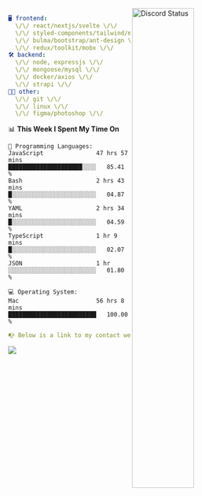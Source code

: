 
<a href="https://discord.com/users/279302975371870218" target="_blank">
    <img width="50%" align="right" alt="Discord Status" src="https://lanyard.cnrad.dev/api/279302975371870218?bg=161B22&borderRadius=5px%205px%200%200&hideTimestamp=true&idleMessage=Just%20chillin%27%20at%20the%20moment&animated=true">
</a>

```yaml
🖥️ frontend: 
  \/\/ react/nextjs/svelte \/\/
  \/\/ styled-components/tailwind/mui/
  \/\/ bulma/bootstrap/ant-design \/\/
  \/\/ redux/toolkit/mobx \/\/
🛠 backend: 
  \/\/ node, expressjs \/\/
  \/\/ mongoose/mysql \/\/
  \/\/ docker/axios \/\/
  \/\/ strapi \/\/
👨‍💻 other: 
  \/\/ git \/\/ 
  \/\/ linux \/\/
  \/\/ figma/photoshop \/\/
```
<!--START_SECTION:waka-->
📊 **This Week I Spent My Time On** 

```text
💬 Programming Languages: 
JavaScript               47 hrs 57 mins      █████████████████████░░░░   85.41 % 
Bash                     2 hrs 43 mins       █░░░░░░░░░░░░░░░░░░░░░░░░   04.87 % 
YAML                     2 hrs 34 mins       █░░░░░░░░░░░░░░░░░░░░░░░░   04.59 % 
TypeScript               1 hr 9 mins         █░░░░░░░░░░░░░░░░░░░░░░░░   02.07 % 
JSON                     1 hr                ░░░░░░░░░░░░░░░░░░░░░░░░░   01.80 % 

💻 Operating System: 
Mac                      56 hrs 8 mins       █████████████████████████   100.00 % 
```


<!--END_SECTION:waka-->
```yaml
📭 Below is a link to my contact website 
```
<a href="https://mxns.xyz" target="_black"> <img src="https://img.shields.io/badge/website-161B22?style=for-the-badge&logo=About.me&logoColor=white"></img> <a/>
